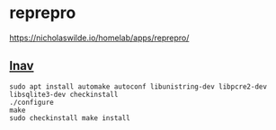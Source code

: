 # reprepro

https://nicholaswilde.io/homelab/apps/reprepro/

## [lnav](https://github.com/tstack/lnav/)

```shell
sudo apt install automake autoconf libunistring-dev libpcre2-dev libsqlite3-dev checkinstall
./configure
make
sudo checkinstall make install
```
